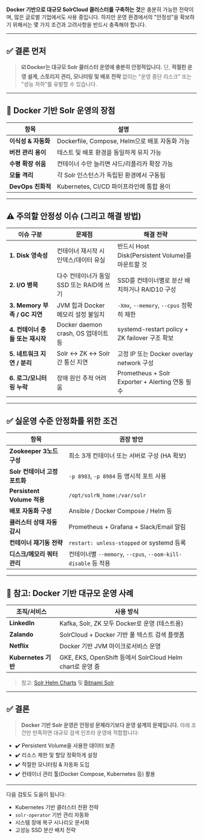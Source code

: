 **Docker 기반으로 대규모 SolrCloud 클러스터를 구축하는 것**은 충분히 가능한 전략이며,
많은 글로벌 기업에서도 사용 중입니다.
하지만 운영 환경에서의 "안정성"을 확보하기 위해서는 몇 가지 조건과 고려사항을 반드시 충족해야 합니다.

---

## ✅ 결론 먼저

> **☑️ Docker는 대규모 Solr 클러스터 운영에 충분히 안정적입니다.**
> 단, **적절한 운영 설계, 스토리지 관리, 모니터링 및 배포 전략** 없이는 "운영 중단 리스크" 또는 "성능 저하"를 유발할 수 있습니다.

---

## 🧱 Docker 기반 Solr 운영의 장점

| 항목             | 설명                                    |
| -------------- | ------------------------------------- |
| **이식성 & 자동화**  | Dockerfile, Compose, Helm으로 배포 자동화 가능 |
| **버전 관리 용이**   | 테스트 및 배포 환경을 동일하게 유지 가능               |
| **수평 확장 쉬움**   | 컨테이너 수만 늘리면 샤드/리플리카 확장 가능             |
| **모듈 격리**      | 각 Solr 인스턴스가 독립된 환경에서 구동됨             |
| **DevOps 친화적** | Kubernetes, CI/CD 파이프라인에 통합 용이        |

---

## ⚠️ 주의할 안정성 이슈 (그리고 해결 방법)

| 이슈 구분                    | 문제점                            | 해결 전략                                       |
| ------------------------ | ------------------------------ | ------------------------------------------- |
| **1. Disk 영속성**          | 컨테이너 재시작 시 인덱스/데이터 유실          | 반드시 Host Disk(Persistent Volume)를 마운트할 것    |
| **2. I/O 병목**            | 다수 컨테이너가 동일 SSD 또는 RAID에 쓰기    | SSD를 컨테이너별로 분산 배치하거나 RAID10 구성              |
| **3. Memory 부족 / GC 지연** | JVM 힙과 Docker 메모리 설정 불일치       | `-Xmx`, `--memory`, `--cpus` 정확히 제한         |
| **4. 컨테이너 충돌 또는 재시작**    | Docker daemon crash, OS 업데이트 등 | systemd-restart policy + ZK failover 구조 확보  |
| **5. 네트워크 지연 / 분리**      | Solr ↔ ZK ↔ Solr 간 통신 지연       | 고정 IP 또는 Docker overlay network 구성          |
| **6. 로그/모니터링 누락**        | 장애 원인 추적 어려움                   | Prometheus + Solr Exporter + Alerting 연동 필수 |

---

## ✅ 실운영 수준 안정화를 위한 조건

| 항목                       | 권장 방안                                                 |
| ------------------------ | ----------------------------------------------------- |
| **Zookeeper 3노드 구성**     | 최소 3개 컨테이너 또는 서버로 구성 (HA 확보)                          |
| **Solr 컨테이너 고정 포트화**     | `-p 8983`, `-p 8984` 등 명시적 포트 사용                      |
| **Persistent Volume 적용** | `/opt/solrN_home:/var/solr`                           |
| **배포 자동화 구성**            | Ansible / Docker Compose / Helm 등                     |
| **클러스터 상태 자동 감시**        | Prometheus + Grafana + Slack/Email 알림                 |
| **컨테이너 재기동 전략**          | `restart: unless-stopped` or systemd 등록               |
| **디스크/메모리 쿼터 관리**        | 컨테이너별 `--memory`, `--cpus`, `--oom-kill-disable` 등 적용 |

---

## 📘 참고: Docker 기반 대규모 운영 사례

| 조직/서비스            | 사용 방식                                              |
| ----------------- | -------------------------------------------------- |
| **LinkedIn**      | Kafka, Solr, ZK 모두 Docker로 운영 (테스트용)               |
| **Zalando**       | SolrCloud + Docker 기반 풀 텍스트 검색 플랫폼                 |
| **Netflix**       | Docker 기반 JVM 마이크로서비스 운영                           |
| **Kubernetes 기반** | GKE, EKS, OpenShift 등에서 SolrCloud Helm chart로 운영 중 |

> 참고: [Solr Helm Charts](https://github.com/apache/solr-operator) 및 [Bitnami Solr](https://bitnami.com/stack/solr/containers)

---

## ✅ 결론

> **Docker 기반 Solr 운영은 안정성 문제라기보다 운영 설계의 문제입니다.**
> 아래 조건만 만족하면 대규모 검색 인프라 운영에 적합합니다:

* ✔️ Persistent Volume을 사용한 데이터 보존
* ✔️ 리소스 제한 및 할당 정확하게 설정
* ✔️ 적절한 모니터링 & 자동화 도입
* ✔️ 컨테이너 관리 툴(Docker Compose, Kubernetes 등) 활용

---

다음 검토도 도움이 됩니다:

* Kubernetes 기반 클러스터 전환 전략
* `solr-operator` 기반 관리 자동화
* 시스템 장애 복구 시나리오 문서화
* 고성능 SSD 분산 배치 전략

